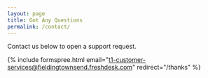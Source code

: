 ```yaml
---
layout: page
title: Got Any Questions
permalink: /contact/
---
```


Contact us below to open a support request.

{% include formspree.html email="t1-customer-services@fieldingtownsend.freshdesk.com" redirect="/thanks" %}
